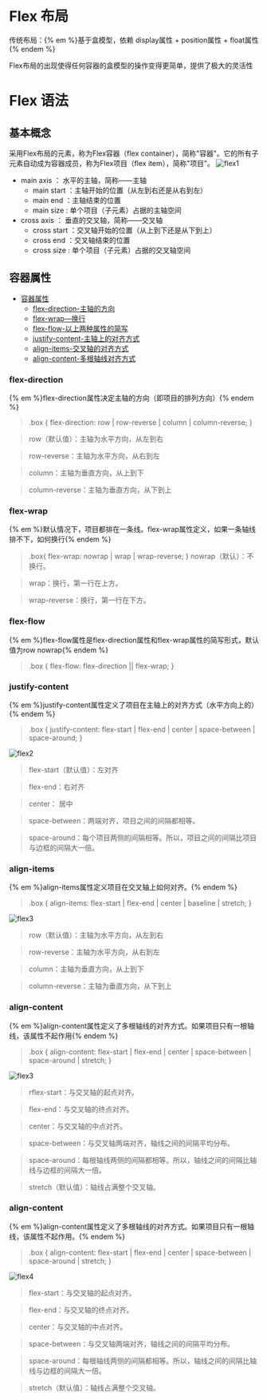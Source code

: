 # Flex 布局

传统布局：{% em %}基于盒模型，依赖 display属性 + position属性 + float属性{% endem %}

Flex布局的出现使得任何容器的盒模型的操作变得更简单，提供了极大的灵活性

# Flex 语法

## 基本概念

采用Flex布局的元素，称为Flex容器（flex container），简称"容器"。它的所有子元素自动成为容器成员，称为Flex项目（flex item），简称"项目"。
![flex1](/assets/CSS/flex布局/flex1.jpg)

* main axis  ： 水平的主轴，简称——主轴
    * main start ：主轴开始的位置（从左到右还是从右到左）
    * main end   ：主轴结束的位置
    * main size  : 单个项目（子元素）占据的主轴空间
* cross axis ： 垂直的交叉轴，简称——交叉轴
    * cross start ：交叉轴开始的位置（从上到下还是从下到上）
    * cross end   ：交叉轴结束的位置
    * cross size   : 单个项目（子元素）占据的交叉轴空间

## 容器属性
* [容器属性](#容器属性)
  * [flex-direction-主轴的方向](#flex-direction)
  * [flex-wrap—换行](#flex-wrap)
  * [flex-flow-以上两种属性的简写](#flex-wrap)
  * [justify-content-主轴上的对齐方式](#justify-content)
  * [align-items-交叉轴的对齐方式](#align-items)
  * [align-content-多根轴线对齐方式](#align-content)

### flex-direction

{% em %}flex-direction属性决定主轴的方向（即项目的排列方向）{% endem %}

> .box {
  flex-direction: row | row-reverse | column | column-reverse;
}

> row（默认值）：主轴为水平方向，从左到右

>row-reverse：主轴为水平方向，从右到左

>column：主轴为垂直方向，从上到下

>column-reverse：主轴为垂直方向，从下到上

### flex-wrap

{% em %}默认情况下，项目都排在一条线。flex-wrap属性定义，如果一条轴线排不下，如何换行{% endem %}

> .box{
  flex-wrap: nowrap | wrap | wrap-reverse;
}
> nowrap（默认）：不换行。

> wrap：换行，第一行在上方。

> wrap-reverse：换行，第一行在下方。


### flex-flow

{% em %}flex-flow属性是flex-direction属性和flex-wrap属性的简写形式，默认值为row nowrap{% endem %}

> .box {
  flex-flow: flex-direction || flex-wrap;
}

### justify-content

{% em %}justify-content属性定义了项目在主轴上的对齐方式（水平方向上的）{% endem %}

> .box {
  justify-content: flex-start | flex-end | center | space-between | space-around;
}

![flex2](/assets/CSS/flex布局/flex2.jpg)

> flex-start（默认值）：左对齐

> flex-end：右对齐

> center： 居中

> space-between：两端对齐，项目之间的间隔都相等。

> space-around：每个项目两侧的间隔相等。所以，项目之间的间隔比项目与边框的间隔大一倍。


### align-items

{% em %}align-items属性定义项目在交叉轴上如何对齐。{% endem %}

> .box {
  align-items: flex-start | flex-end | center | baseline | stretch;
}

![flex3](/assets/CSS/flex布局/flex3.jpg)

> row（默认值）：主轴为水平方向，从左到右

>row-reverse：主轴为水平方向，从右到左

>column：主轴为垂直方向，从上到下

>column-reverse：主轴为垂直方向，从下到上

### align-content

{% em %}align-content属性定义了多根轴线的对齐方式。如果项目只有一根轴线，该属性不起作用{% endem %}

> .box {
  align-content: flex-start | flex-end | center | space-between | space-around | stretch;
}

![flex3](/assets/CSS/flex布局/flex3.jpg)

> rflex-start：与交叉轴的起点对齐。

> flex-end：与交叉轴的终点对齐。

> center：与交叉轴的中点对齐。

> space-between：与交叉轴两端对齐，轴线之间的间隔平均分布。

> space-around：每根轴线两侧的间隔都相等。所以，轴线之间的间隔比轴线与边框的间隔大一倍。

> stretch（默认值）：轴线占满整个交叉轴。

### align-content

{% em %}align-content属性定义了多根轴线的对齐方式。如果项目只有一根轴线，该属性不起作用。{% endem %}

> .box {
  align-content: flex-start | flex-end | center | space-between | space-around | stretch;
}

![flex4](/assets/CSS/flex布局/flex4.jpg)

> flex-start：与交叉轴的起点对齐。

> flex-end：与交叉轴的终点对齐。

> center：与交叉轴的中点对齐。

> space-between：与交叉轴两端对齐，轴线之间的间隔平均分布。

> space-around：每根轴线两侧的间隔都相等。所以，轴线之间的间隔比轴线与边框的间隔大一倍。

> stretch（默认值）：轴线占满整个交叉轴。


